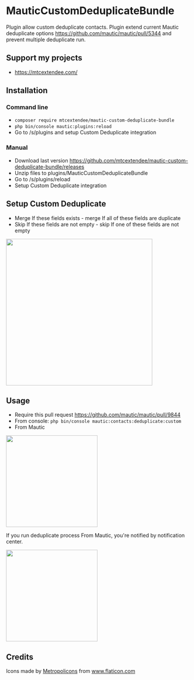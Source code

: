 
# MauticCustomDeduplicateBundle

Plugin allow custom deduplicate contacts. Plugin extend current Mautic deduplicate options https://github.com/mautic/mautic/pull/5344
and prevent multiple deduplicate run.

## Support my projects

- https://mtcextendee.com/

## Installation

### Command line
- `composer require mtcextendee/mautic-custom-deduplicate-bundle`
- `php bin/console mautic:plugins:reload`
- Go to /s/plugins and setup Custom Deduplicate integration

### Manual 
- Download last version https://github.com/mtcextendee/mautic-custom-deduplicate-bundle/releases
- Unzip files to plugins/MauticCustomDeduplicateBundle
- Go to /s/plugins/reload
- Setup Custom Deduplicate integration

## Setup Custom Deduplicate

- Merge If these fields exists - merge If all of these fields are duplicate
- Skip If these fields are not empty - skip If one of these fields are not empty

<img src="https://user-images.githubusercontent.com/462477/57339919-e58cee00-7133-11e9-9488-797ece50a81a.png" width="400px">

## Usage

- Require this pull request https://github.com/mautic/mautic/pull/9844
- From console: `php bin/console mautic:contacts:deduplicate:custom`
- From Mautic 

<img src="https://user-images.githubusercontent.com/462477/57340051-7b287d80-7134-11e9-9caf-9f91b0482793.png" width="250px">

If you run deduplicate process From Mautic,  you're notified by notification center.

<img src="https://user-images.githubusercontent.com/462477/57340196-0efa4980-7135-11e9-838e-53b450d09ced.png" width="250px">

## Credits

Icons made by <a href="https://www.flaticon.com/authors/metropolicons" title="Metropolicons">Metropolicons</a> from <a href="https://www.flaticon.com/"             title="Flaticon">www.flaticon.com</a>
